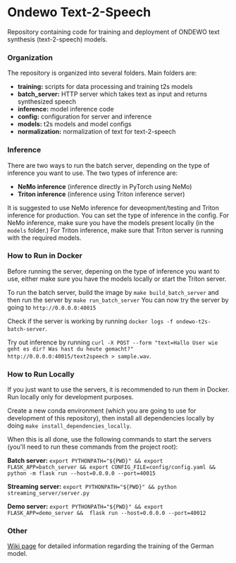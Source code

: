 # Ondewo Text-2-Speech

Repository containing code for training and deployment of ONDEWO text synthesis (text-2-speech) models.

### Organization

The repository is organized into several folders. Main folders are:

- __training:__ scripts for data processing and training t2s models
- __batch_server:__ HTTP server which takes text as input and returns synthesized speech
- __inference:__ model inference code
- __config:__ configuration for server and inference
- __models:__ t2s models and model configs
- __normalization:__ normalization of text for text-2-speech

### Inference

There are two ways to run the batch server, depending on the type of inference you want to use. The two types of inference are:

- __NeMo inference__ (inference directly in PyTorch using NeMo)
- __Triton inference__ (inference using Triton inference server)

It is suggested to use NeMo inference for deveopment/testing and Triton inference for production.
You can set the type of inference in the config. For NeMo inference, make sure you have the models present locally (in the `models` folder.)
For Triton inference, make sure that Triton server is running with the required models.

### How to Run in Docker

Before running the server, depening on the type of inference you want to use, either make sure you have the models locally or start the Triton server.

To run the batch server, build the image by `make build_batch_server` and then run the server by `make run_batch_server`
You can now try the server by going to  `http://0.0.0.0:40015`

Check if the server is working by running `docker logs -f ondewo-t2s-batch-server`.

Try out inference by running `curl -X POST --form "text=Hallo User wie geht es dir? Was hast du heute gemacht?" http://0.0.0.0:40015/text2speech > sample.wav`.

### How to Run Locally

If you just want to use the servers, it is recommended to run them in Docker. Run locally only for development purposes.

Create a new conda environment (which you are going to use for development of this repository), then install all dependencies locally by doing `make install_dependencies_locally`.

When this is all done, use the following commands to start the servers
(you'll need to run these commands from the project root):

__Batch server:__ `export PYTHONPATH="${PWD}" && export FLASK_APP=batch_server && export CONFIG_FILE=config/config.yaml && python -m flask run --host=0.0.0.0 --port=40015`

__Streaming server:__ `export PYTHONPATH="${PWD}" && python streaming_server/server.py`

__Demo server:__ `export PYTHONPATH="${PWD}" && export FLASK_APP=demo_server &&  flask run --host=0.0.0.0 --port=40012`



### Other

[Wiki page](https://bitbucket.org/ondewo/ondewo/wiki/Speech-2-Text/Training%20German%20S2T%20model%20using%20nvidia's%20NeMo) for detailed information regarding the training of the German model.

